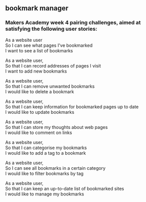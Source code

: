 <h2>bookmark manager</h2>
<h3> Makers Academy week 4 pairing challenges, aimed at satisfying the following user stories:</h3>

As a website user  
So I can see what pages I've bookmarked  
I want to see a list of bookmarks  

As a website user,  
So that I can record addresses of pages I visit  
I want to add new bookmarks  

As a website user,  
So that I can remove unwanted bookmarks  
I would like to delete a bookmark  

As a website user,  
So that I can keep information for bookmarked pages up to date  
I would like to update bookmarks  

As a website user,  
So that I can store my thoughts about web pages  
I would like to comment on links  

As a website user,  
So that I can categorise my bookmarks  
I would like to add a tag to a bookmark  

As a website user,  
So I can see all bookmarks in a certain category  
I would like to filter bookmarks by tag  

As a website user,  
So that I can keep an up-to-date list of bookmarked sites  
I would like to manage my bookmarks  
